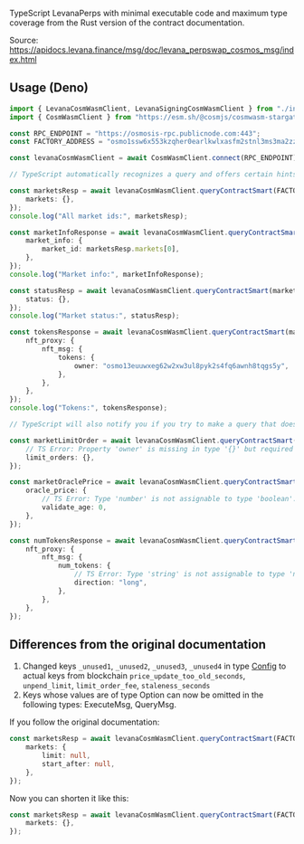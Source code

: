TypeScript LevanaPerps with minimal executable code and maximum type coverage from the Rust version of the contract documentation.

Source: https://apidocs.levana.finance/msg/doc/levana_perpswap_cosmos_msg/index.html

## Usage (Deno)

```typescript
import { LevanaCosmWasmClient, LevanaSigningCosmWasmClient } from "./index.ts";
import { CosmWasmClient } from "https://esm.sh/@cosmjs/cosmwasm-stargate@0.32.3";

const RPC_ENDPOINT = "https://osmosis-rpc.publicnode.com:443";
const FACTORY_ADDRESS = "osmo1ssw6x553kzqher0earlkwlxasfm2stnl3ms3ma2zz4tnajxyyaaqlucd45";

const levanaCosmWasmClient = await CosmWasmClient.connect(RPC_ENDPOINT) as LevanaCosmWasmClient;

// TypeScript automatically recognizes a query and offers certain hints and returns the appropriate type for the query

const marketsResp = await levanaCosmWasmClient.queryContractSmart(FACTORY_ADDRESS, {
	markets: {},
});
console.log("All market ids:", marketsResp);

const marketInfoResponse = await levanaCosmWasmClient.queryContractSmart(FACTORY_ADDRESS, {
	market_info: {
		market_id: marketsResp.markets[0],
	},
});
console.log("Market info:", marketInfoResponse);

const statusResp = await levanaCosmWasmClient.queryContractSmart(marketInfoResponse.market_addr, {
	status: {},
});
console.log("Market status:", statusResp);

const tokensResponse = await levanaCosmWasmClient.queryContractSmart(marketInfoResponse.market_addr, {
	nft_proxy: {
		nft_msg: {
			tokens: {
				owner: "osmo13euuwxeg62w2xw3ul8pyk2s4fq6awnh8tqgs5y",
			},
		},
	},
});
console.log("Tokens:", tokensResponse);

// TypeScript will also notify you if you try to make a query that does not exist in the documentation

const marketLimitOrder = await levanaCosmWasmClient.queryContractSmart(marketInfoResponse.market_addr, {
	// TS Error: Property 'owner' is missing in type '{}' but required in type '{ owner: string; start_after?: Option<string> | undefined; limit?: Option<number> | undefined; order?: Option<OrderInMessage> | undefined; }'.
	limit_orders: {},
});

const marketOraclePrice = await levanaCosmWasmClient.queryContractSmart(marketInfoResponse.market_addr, {
	oracle_price: {
		// TS Error: Type 'number' is not assignable to type 'boolean'.
		validate_age: 0,
	},
});

const numTokensResponse = await levanaCosmWasmClient.queryContractSmart(marketInfoResponse.market_addr, {
	nft_proxy: {
		nft_msg: {
			num_tokens: {
				// TS Error: Type 'string' is not assignable to type 'never'.
				direction: "long",
			},
		},
	},
});
```

## Differences from the original documentation

1. Changed keys `_unused1`, `_unused2`, `_unused3`, `_unused4` in type [Config](https://apidocs.levana.finance/msg/doc/levana_perpswap_cosmos_msg/contracts/market/config/struct.Config.html#structfield._unused1) to actual keys from blockchain `price_update_too_old_seconds`, `unpend_limit`, `limit_order_fee`, `staleness_seconds`
2. Keys whose values are of type Option can now be omitted in the following types: ExecuteMsg, QueryMsg.

If you follow the original documentation:

```typescript
const marketsResp = await levanaCosmWasmClient.queryContractSmart(FACTORY_ADDRESS, {
	markets: {
		limit: null,
		start_after: null,
	},
});
```

Now you can shorten it like this:

```typescript
const marketsResp = await levanaCosmWasmClient.queryContractSmart(FACTORY_ADDRESS, {
	markets: {},
});
```
